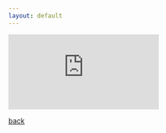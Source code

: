 ```yaml
---
layout: default
---
```


![Fall24Sch.pdf](https://github.com/user-attachments/files/16920453/Fall24Sch.pdf)

[back](./)
